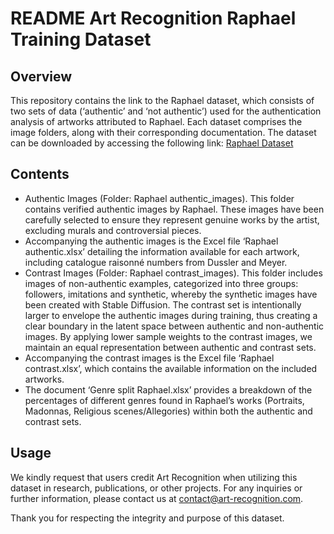 # README Art Recognition Raphael Training Dataset 

## Overview

This repository contains the link to the Raphael dataset, which consists of two sets of data (‘authentic’ and ‘not authentic’) used for the authentication analysis of artworks attributed to Raphael. Each dataset comprises the image folders, along with their corresponding documentation.
The dataset can be downloaded by accessing the following link:
[Raphael Dataset](https://forms.gle/2DpQFynkxQqjZcVG8)

## Contents

- Authentic Images (Folder: Raphael authentic_images). This folder contains verified authentic images by Raphael. These images have been carefully selected to ensure they represent genuine works by the artist, excluding murals and controversial pieces.
- Accompanying the authentic images is the Excel file ‘Raphael authentic.xlsx’ detailing the information available for each artwork, including catalogue raisonné numbers from Dussler and Meyer.
- Contrast Images (Folder: Raphael contrast_images). This folder includes images of non-authentic examples, categorized into three groups: followers, imitations and synthetic, whereby the synthetic images have been created with Stable Diffusion. The contrast set is intentionally larger to envelope the authentic images during training, thus creating a clear boundary in the latent space between authentic and non-authentic images. By applying lower sample weights to the contrast images, we maintain an equal representation between authentic and contrast sets.
- Accompanying the contrast images is the Excel file ‘Raphael contrast.xlsx’, which contains the available information on the included artworks.
- The document ‘Genre split Raphael.xlsx’ provides a breakdown of the percentages of different genres found in Raphael’s works (Portraits, Madonnas, Religious scenes/Allegories) within both the authentic and contrast sets.

## Usage 

We kindly request that users credit Art Recognition when utilizing this dataset in research, publications, or other projects. For any inquiries or further information, please contact us at contact@art-recognition.com.

Thank you for respecting the integrity and purpose of this dataset.




